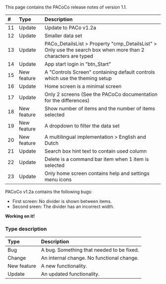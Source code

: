 This page contains the PACoCo release notes of version 1.1.

| # | Type | Description |
| :--- | :--- | :--- |
| 11 | Update | Update to PACo v1.2a |
| 12 | Update | Smaller data set |
| 13 | Update | PACo_DetailsList > Property "cmp_DetailsList" > Only use the search box when more than 2 characters are typed |
| 14 | Update | App start login in "btn_Start" |
| 15 | New feature | A "Controls Screen" containing default controls which use the theming setup |
| 16 | Update | Home screen is a minimal screen |
| 17 | Update | Only 2 screens (See the PACoCo documentation for the differences) |
| 18 | New feature | Show number of items and the number of items selected |
| 19 | New feature | A dropdown to filter the data set |
| 20 | New feature | A multilingual implementation > English and Dutch |
| 21 | Update | Search box hint text to contain used column |
| 22 | Update | Delete is a command bar item when 1 item is selected |
| 23 | Update | Only home screen contains help and settings menu icons |

PACoCo v1.2a contains the following bugs:
- First screen: No divider is shown between items.
- Second sreen: The divider has an incorrect width.

**Working on it!**

### Type description

| Type | Description |
| :--- | :--- |
| Bug | A bug. Something that needed to be fixed. |
| Change | An internal change. No functional change. |
| New feature | A new functionality. |
| Update | An updated functionality. |
